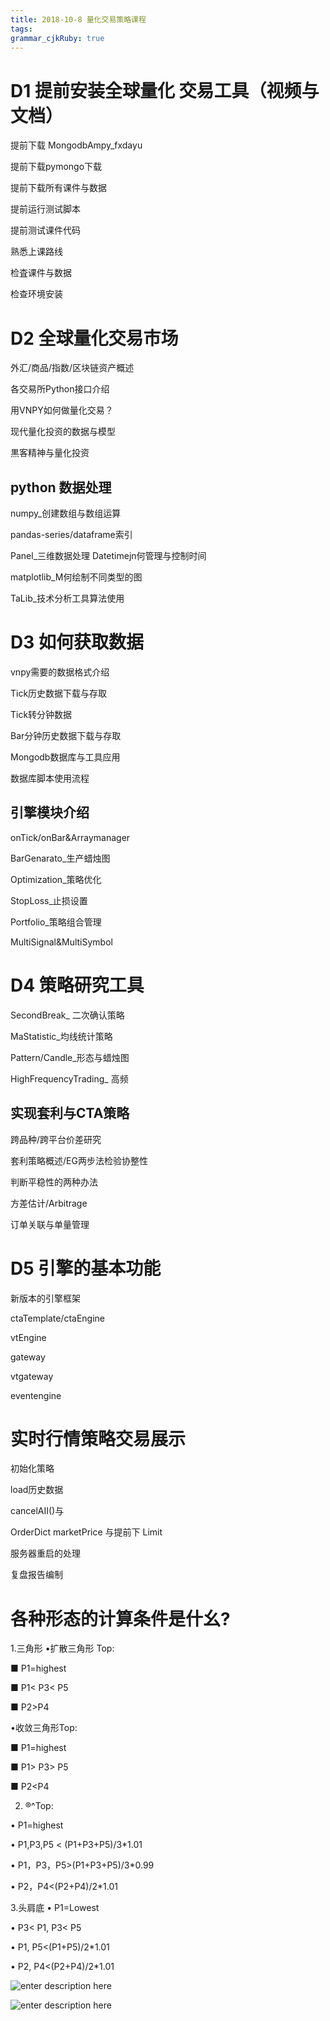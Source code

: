 ```yaml
---
title: 2018-10-8 量化交易策略课程
tags: 
grammar_cjkRuby: true
---
```

# D1 提前安装全球量化 交易工具（视频与文档）

提前下载 MongodbAmpy_fxdayu 

提前下载pymongo下载 

提前下载所有课件与数据

提前运行测试脚本 

提前测试课件代码

熟悉上课路线 

检査课件与数据 

检查环境安装

# D2 全球量化交易市场
外汇/商品/指数/区块链资产概述

各交易所Python接口介绍

用VNPY如何做量化交易？

现代量化投资的数据与模型 

黒客精神与量化投资

## python 数据处理

numpy_创建数组与数组运算

pandas-series/dataframe索引

Panel_三维数据处理 Datetimejn何管理与控制时间

matplotlib_M何绘制不同类型的图

TaLib_技术分析工具算法使用

# D3 如何获取数据
vnpy需要的数据格式介绍 

Tick历史数据下载与存取 

Tick转分钟数据 

Bar分钟历史数据下载与存取 

Mongodb数据库与工具应用 

数据库脚本使用流程
## 引擎模块介绍
onTick/onBar&Arraymanager 

BarGenarato_生产蜡烛图 

Optimization_策略优化 

StopLoss_止损设置 

Portfolio_策略组合管理 

MultiSignal&MultiSymbol

# D4 策略研究工具

SecondBreak_ 二次确认策略 

MaStatistic_均线统计策略 

Pattern/Candle_形态与蜡烛图 

HighFrequencyTrading_ 高频

## 实现套利与CTA策略

跨品种/跨平台价差研究 

套利策略概述/EG两步法检验协整性

判断平稳性的两种办法 

方差估计/Arbitrage 

订单关联与单量管理

# D5 引擎的基本功能

新版本的引擎框架

ctaTemplate/ctaEngine

vtEngine

gateway

vtgateway

eventengine

# 实时行情策略交易展示

初始化策略 

load历史数据 

cancelAII()与 

OrderDict marketPrice 与提前下 Limit 

服务器重启的处理

复盘报告编制


# 各种形态的计算条件是什幺?


1.三角形 •扩散三角形 Top:

■	P1=highest

■	P1< P3< P5

■	P2>P4

•收敛三角形Top:

■	P1=highest

■	P1> P3> P5

■	P2<P4

2.	®^Top:

•	P1=highest

•	P1,P3,P5 < (P1+P3+P5)/3*1.01

•	P1，P3，P5>(P1+P3+P5)/3*0.99

•	P2，P4<(P2+P4)/2*1.01

3.头肩底
•	P1=Lowest

•	P3< P1, P3< P5

•	P1, P5<(P1+P5)/2*1.01

•	P2, P4<(P2+P4)/2*1.01


![enter description here](https://www.github.com/sharmer156/xiaoshujiangimg/raw/master/小书匠/1538994833122.png)

![enter description here](https://www.github.com/sharmer156/xiaoshujiangimg/raw/master/小书匠/1538994823469.png)
